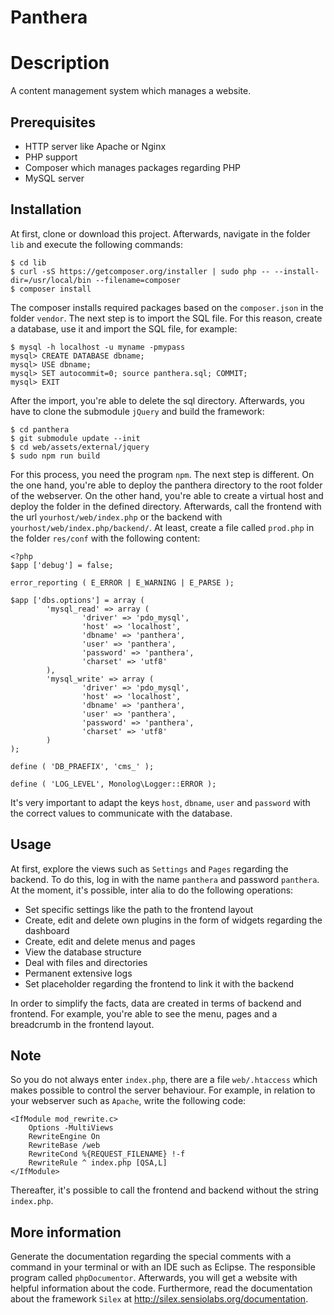 Panthera
============

# Description
A content management system which manages a website.

## Prerequisites
+ HTTP server like Apache or Nginx
+ PHP support
+ Composer which manages packages regarding PHP
+ MySQL server

## Installation
At first, clone or download this project. Afterwards, navigate in the folder `lib` and execute the following commands:
```
$ cd lib
$ curl -sS https://getcomposer.org/installer | sudo php -- --install-dir=/usr/local/bin --filename=composer
$ composer install
```
The composer installs required packages based on the `composer.json` in the folder `vendor`. The next step is to import the SQL file. For this reason, create a database, use it and import the SQL file, for example:
```
$ mysql -h localhost -u myname -pmypass
mysql> CREATE DATABASE dbname;
mysql> USE dbname;
mysql> SET autocommit=0; source panthera.sql; COMMIT;
mysql> EXIT
```
After the import, you're able to delete the sql directory. Afterwards, you have to clone the submodule `jQuery` and build the framework:
```
$ cd panthera
$ git submodule update --init
$ cd web/assets/external/jquery
$ sudo npm run build
```
For this process, you need the program `npm`. The next step is different. On the one hand, you're able to deploy the panthera directory to the root folder of the webserver. On the other hand, you're able to create a virtual host and deploy the folder in the defined directory. Afterwards, call the frontend with the url `yourhost/web/index.php` or the backend with `yourhost/web/index.php/backend/`.
At least, create a file called `prod.php` in the folder `res/conf` with the following content:
```
<?php
$app ['debug'] = false;

error_reporting ( E_ERROR | E_WARNING | E_PARSE );

$app ['dbs.options'] = array (
		'mysql_read' => array (
				'driver' => 'pdo_mysql',
				'host' => 'localhost',
				'dbname' => 'panthera',
				'user' => 'panthera',
				'password' => 'panthera',
				'charset' => 'utf8' 
		),
		'mysql_write' => array (
				'driver' => 'pdo_mysql',
				'host' => 'localhost',
				'dbname' => 'panthera',
				'user' => 'panthera',
				'password' => 'panthera',
				'charset' => 'utf8' 
		) 
);

define ( 'DB_PRAEFIX', 'cms_' );

define ( 'LOG_LEVEL', Monolog\Logger::ERROR );
```
It's very important to adapt the keys `host`, `dbname`, `user` and `password` with the correct values to communicate with the database.

## Usage
At first, explore the views such as `Settings` and `Pages` regarding the backend. To do this, log in with the name `panthera` and password `panthera`. At the moment, it's possible, inter alia to do the following operations:
+ Set specific settings like the path to the frontend layout
+ Create, edit and delete own plugins in the form of widgets regarding the dashboard
+ Create, edit and delete menus and pages
+ View the database structure
+ Deal with files and directories
+ Permanent extensive logs
+ Set placeholder regarding the frontend to link it with the backend

In order to simplify the facts, data are created in terms of backend and frontend. For example, you're able to see the menu, pages and a breadcrumb in the frontend layout.

## Note
So you do not always enter `index.php`, there are a file `web/.htaccess` which makes possible to control the server behaviour. For example, in relation to your webserver such as `Apache`, write the following code:
```
<IfModule mod_rewrite.c>
    Options -MultiViews
    RewriteEngine On
    RewriteBase /web
    RewriteCond %{REQUEST_FILENAME} !-f
    RewriteRule ^ index.php [QSA,L]
</IfModule>
```
Thereafter, it's possible to call the frontend and backend without the string `index.php`.

## More information
Generate the documentation regarding the special comments with a command in your terminal or with an IDE such as Eclipse. The responsible program called `phpDocumentor`.
Afterwards, you will get a website with helpful information about the code. Furthermore, read the documentation about the framework `Silex` at http://silex.sensiolabs.org/documentation.
